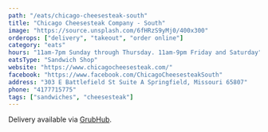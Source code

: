 ```yaml
---
path: "/eats/chicago-cheesesteak-south"
title: "Chicago Cheesesteak Company - South"
image: "https://source.unsplash.com/6fHRzS9yMj0/400x300"
orderops: ["delivery", "takeout", "order online"]
category: "eats"
hours: "11am-7pm Sunday through Thursday. 11am-9pm Friday and Saturday"
eatsType: "Sandwich Shop"
website: "https://www.chicagocheesesteak.com/"
facebook: "https://www.facebook.com/ChicagoCheesesteakSouth"
address: "303 E Battlefield St Suite A Springfield, Missouri 65807"
phone: "4177715775"
tags: ["sandwiches", "cheesesteak"]
---
```


Delivery available via [GrubHub](https://www.grubhub.com/restaurant/chicago-cheesesteak-company-303-e-battlefield-rd-ste-a-springfield/1186864).
